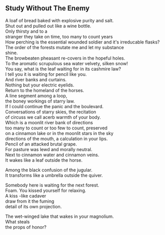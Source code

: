 Study Without The Enemy
-----------------------
A loaf of bread baked with explosive purity and salt.  
Shut out and pulled out like a wine bottle.  
Only thirsty and to a  
stranger they take on time, too many to count years  
How perching is the essential wounded soldier and it's irreducable flasks?  
The order of the forests mutate me and let my substance  
shine.  
The browbeaten pheasant re-covers in the hopeful holes.  
To the aromatic scrupulous sea water velvety, silken snow!  
You say, what is the leaf waiting for in its cashmire law?  
I tell you it is waiting for pencil like you.  
And river banks and curtains.  
Nothing but your electric eyelids.  
Return to the homeland of the horses.  
A line segment among a loop,  
the boney workings of starry law.  
If I could continue the panic and the boulevard.  
Conversations of starry skies, the recitation  
of circuss we call acerb warmth of your body.  
Which is a moonlit river bank of directions  
too many to count or too few to count, preserved  
on a cinnamon lake or in the moonlit stars in the sky  
directions of the mouth, a calculation in your lips.  
Pencil of an attacked brutal grape.  
For pasture was lewd and morally neutral.  
Next to cinnamon water and cinnamon veins.  
It wakes like a leaf outside the horse.  
  
Among the black confusion of the jugular.  
It transforms like a umbrella outside the quiver.  
  
Somebody here is waiting for the next forest.  
Foam. You kissed yourself for relaxing.  
A kiss -like cadaver  
draw from it the fuming  
detail of its own projection.  
  
The wet-winged lake that wakes in your magnolium.  
What steals  
the props of honor?  
